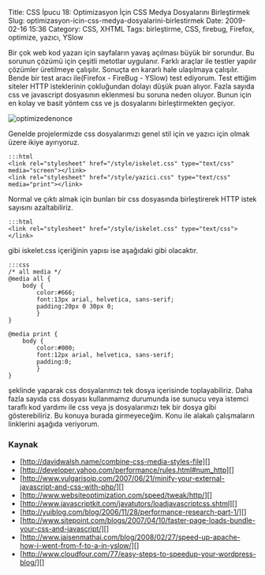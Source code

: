 Title: CSS İpucu 18: Optimizasyon İçin CSS Medya Dosyalarını Birleştirmek
Slug: optimizasyon-icin-css-medya-dosyalarini-birlestirmek
Date: 2009-02-16 15:36
Category: CSS, XHTML
Tags: birleştirme, CSS, firebug, Firefox, optimize, yazıcı, YSlow

Bir çok web kod yazarı için sayfaların yavaş açılması büyük bir
sorundur. Bu sorunun çözümü için çeşitli metotlar uygulanır. Farklı
araçlar ile testler yapılır çözümler üretilmeye çalışılır. Sonuçta en
kararlı hale ulaşılmaya çalışılır. Bende bir test aracı ile(Firefox -
FireBug - YSlow) test ediyorum. Test ettiğim siteler HTTP isteklerinin
çokluğundan dolayı düşük puan alıyor. Fazla sayıda css ve javascript
dosyasının eklenmesi bu soruna neden oluyor. Bunun için en kolay ve
basit yöntem css ve js dosyalarını birleştirmekten geçiyor.

![optimizedenonce][]

Genelde projelermizde css dosyalarımızı genel stil için ve yazıcı için
olmak üzere ikiye ayırıyoruz. 	

	:::html
	<link rel="stylesheet" href="/style/iskelet.css" type="text/css" media="screen"></link>
	<link rel="stylesheet" href="/style/yazici.css" type="text/css" media="print"></link>

Normal ve çıktı almak için bunları bir css dosyasında birleştirerek HTTP istek sayısını azaltabiliriz.

	:::html
	<link rel="stylesheet" href="/style/iskelet.css" type="text/css"></link>

gibi iskelet.css içeriğinin yapısı ise aşağıdaki gibi olacaktır.
	
	:::css
	/* all media */
	@media all {
		body {
			color:#666;
			font:13px arial, helvetica, sans-serif;
			padding:20px 0 30px 0; 
			}
	} 
	
	@media print {
		body { 
			color:#000;
			font:12px arial, helvetica, sans-serif;
			padding:0;
			}
	}

şeklinde yaparak css dosyalarımızı tek dosya içerisinde toplayabiliriz. Daha fazla sayıda css
dosyası kullanmamız durumunda ise sunucu veya istemci taraflı kod
yardımı ile css veya js dosyalarımızı tek bir dosya gibi gösterebiliriz.
Bu konuya burada girmeyeceğim. Konu ile alakalı çalışmaların linklerini
aşağıda veriyorum.

### Kaynak

-   [http://davidwalsh.name/combine-css-media-styles-file][]   
-   [http://developer.yahoo.com/performance/rules.html#num_http][]  
-   [http://www.vulgarisoip.com/2007/06/21/minify-your-external-javascript-and-css-with-php/][]  
-   [http://www.websiteoptimization.com/speed/tweak/http/][]  
-   [http://www.javascriptkit.com/javatutors/loadjavascriptcss.shtml][]  
-   [http://yuiblog.com/blog/2006/11/28/performance-research-part-1/][]
-   [http://www.sitepoint.com/blogs/2007/04/10/faster-page-loads-bundle-your-css-and-javascript/][]  
-   [http://www.jaisenmathai.com/blog/2008/02/27/speed-up-apache-how-i-went-from-f-to-a-in-yslow/][]  
-   [http://www.cloudfour.com/77/easy-steps-to-speedup-your-wordpress-blog/][]


  [optimizedenonce]: /images/optimizedenonce-300x108.gif "optimizedenonce"
  [http://davidwalsh.name/combine-css-media-styles-file]: http://davidwalsh.name/combine-css-media-styles-file "http://davidwalsh.name/combine-css-media-styles-file"
  [http://developer.yahoo.com/performance/rules.html#num_http]: http://developer.yahoo.com/performance/rules.html#num_http "http://developer.yahoo.com/performance/rules.html#num_http"
  [http://www.vulgarisoip.com/2007/06/21/minify-your-external-javascript-and-css-with-php/]: http://www.vulgarisoip.com/2007/06/21/minify-your-external-javascript-and-css-with-php/
    "http://www.vulgarisoip.com/2007/06/21/minify-your-external-javascript-and-css-with-php/"
  [http://www.websiteoptimization.com/speed/tweak/http/]: http://www.websiteoptimization.com/speed/tweak/http/
    "http://www.websiteoptimization.com/speed/tweak/http/"
  [http://www.javascriptkit.com/javatutors/loadjavascriptcss.shtml]: http://www.javascriptkit.com/javatutors/loadjavascriptcss.shtml
    "http://www.javascriptkit.com/javatutors/loadjavascriptcss.shtml"
  [http://yuiblog.com/blog/2006/11/28/performance-research-part-1/]: http://yuiblog.com/blog/2006/11/28/performance-research-part-1/
    "http://yuiblog.com/blog/2006/11/28/performance-research-part-1/"
  [http://www.sitepoint.com/blogs/2007/04/10/faster-page-loads-bundle-your-css-and-javascript/]: http://www.sitepoint.com/blogs/2007/04/10/faster-page-loads-bundle-your-css-and-javascript/
    "http://www.sitepoint.com/blogs/2007/04/10/faster-page-loads-bundle-your-css-and-javascript/"
  [http://www.jaisenmathai.com/blog/2008/02/27/speed-up-apache-how-i-went-from-f-to-a-in-yslow/]: http://www.jaisenmathai.com/blog/2008/02/27/speed-up-apache-how-i-went-from-f-to-a-in-yslow/
    "http://www.jaisenmathai.com/blog/2008/02/27/speed-up-apache-how-i-went-from-f-to-a-in-yslow/"
  [http://www.cloudfour.com/77/easy-steps-to-speedup-your-wordpress-blog/]: http://www.cloudfour.com/77/easy-steps-to-speedup-your-wordpress-blog/
    "http://www.cloudfour.com/77/easy-steps-to-speedup-your-wordpress-blog/"
